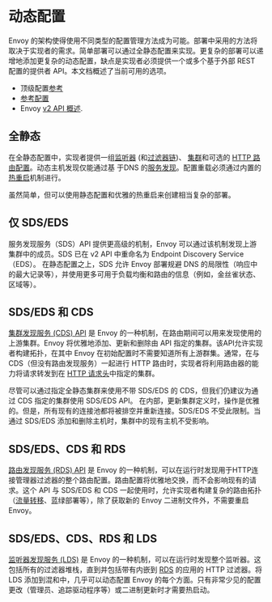 # 动态配置

Envoy 的架构使得使用不同类型的配置管理方法成为可能。部署中采用的方法将取决于实现者的需求。简单部署可以通过全静态配置来实现。更复杂的部署可以递增地添加更复杂的动态配置，缺点是实现者必须提供一个或多个基于外部 REST 配置的提供者 API。本文档概述了当前可用的选项。

- 顶级配置[参考](../../configuration/configuration.md#config)
- [参考配置](../../install/ref_configs.md#install-ref-configs)
- Envoy [v2 API 概述](../../configuration/overview/v2_overview.md#config-overview-v2).

## 全静态

在全静态配置中，实现者提供一组[监听器](../../configuration/listeners/listeners.md#config-listeners) (和[过滤器链](../../api-v1/listeners/listeners.md#config-listener-network-filters))、 [集群](../../configuration/cluster_manager/cluster_manager.md#config-cluster-manager)和可选的 [HTTP 路由配置](../../api-v1/route_config/route_config.md#config-http-conn-man-route-table)。动态主机发现仅能通过基 于DNS 的[服务发现](service_discovery.md#arch-overview-service-discovery)。配置重载必须通过内置的[热重启](hot_restart.md#arch-overview-hot-restart)机制进行。

虽然简单，但可以使用静态配置和优雅的热重启来创建相当复杂的部署。

## 仅 SDS/EDS

服务发现服务（SDS）API 提供更高级的机制，Envoy 可以通过该机制发现上游集群中的成员。SDS 已在 v2 API 中重命名为 Endpoint Discovery Service（EDS）。 在静态配置之上，SDS 允许 Envoy 部署规避 DNS 的局限性（响应中的最大记录等），并使用更多可用于负载均衡和路由的信息（例如，金丝雀状态、区域等）。

## SDS/EDS 和 CDS

[集群发现服务 (CDS) API](../../configuration/cluster_manager/cds.md#config-cluster-manager-cds) 是 Envoy 的一种机制，在路由期间可以用来发现使用的上游集群。Envoy 将优雅地添加、更新和删除由 API 指定的集群。该API允许实现者构建拓扑，在其中 Envoy 在初始配置时不需要知道所有上游群集。通常，在与 CDS（但没有路由发现服务）一起进行 HTTP 路由时，实现者将利用路由器的能力将请求转发到在 [HTTP 请求头](../../api-v1/route_config/route.md#config-http-conn-man-route-table-route-cluster-header)中指定的集群。

尽管可以通过指定全静态集群来使用不带 SDS/EDS 的 CDS，但我们仍建议为通过 CDS 指定的集群使用 SDS/EDS API。 在内部，更新集群定义时，操作是优雅的。但是，所有现有的连接池都将被排空并重新连接。SDS/EDS 不受此限制。当通过 SDS/EDS 添加和删除主机时，集群中的现有主机不受影响。

## SDS/EDS、CDS 和 RDS

[路由发现服务 (RDS) API](../../configuration/http_conn_man/rds.md#config-http-conn-man-rds) 是 Envoy 的一种机制，可以在运行时发现用于HTTP连接管理器过滤器的整个路由配置。路由配置将优雅地交换，而不会影响现有的请求。这个 API 与 SDS/EDS 和 CDS 一起使用时，允许实现者构建复杂的路由拓扑（[流量转移](../../configuration/http_conn_man/traffic_splitting.md#config-http-conn-man-route-table-traffic-splitting)、蓝绿部署等），除了获取新的 Envoy 二进制文件外，不需要重启 Envoy。

## SDS/EDS、CDS、RDS 和 LDS

[监听器发现服务 (LDS)](../../configuration/overview/v1_overview.md#config-overview-lds) 是 Envoy 的一种机制，可以在运行时发现整个监听器。这包括所有的过滤器堆栈，直到并包括带有内嵌到 [RDS](../../configuration/http_conn_man/rds.md#config-http-conn-man-rds) 的应用的 HTTP 过滤器。将 LDS 添加到混和中，几乎可以动态配置 Envoy 的每个方面。只有非常少见的配置更改（管理员、追踪驱动程序等）或二进制更新时才需要热启动。